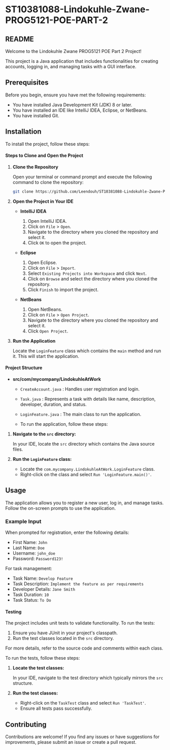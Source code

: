 # ST10381088-Lindokuhle-Zwane-PROG5121-POE-PART-2

## README

Welcome to the Lindokuhle Zwane PROG5121 POE Part 2 Project!

This project is a Java application that includes functionalities for creating accounts, logging in, and managing tasks with a GUI interface.

## Prerequisites

Before you begin, ensure you have met the following requirements:
- You have installed Java Development Kit (JDK) 8 or later.
- You have installed an IDE like IntelliJ IDEA, Eclipse, or NetBeans.
- You have installed Git.

## Installation

To install the project, follow these steps:

#### Steps to Clone and Open the Project

1. **Clone the Repository**

   Open your terminal or command prompt and execute the following command to clone the repository:

   ```bash
   git clone https://github.com/Leendouh/ST10381088-Lindokuhle-Zwane-PROG5121-POE-PART-2.git
   ```

2. **Open the Project in Your IDE**

   - **IntelliJ IDEA**
     1. Open IntelliJ IDEA.
     2. Click on `File` > `Open`.
     3. Navigate to the directory where you cloned the repository and select it.
     4. Click `OK` to open the project.

   - **Eclipse**
     1. Open Eclipse.
     2. Click on `File` > `Import`.
     3. Select `Existing Projects into Workspace` and click `Next`.
     4. Click on `Browse` and select the directory where you cloned the repository.
     5. Click `Finish` to import the project.

   - **NetBeans**
     1. Open NetBeans.
     2. Click on `File` > `Open Project`.
     3. Navigate to the directory where you cloned the repository and select it.
     4. Click `Open Project`.

3. **Run the Application**

   Locate the `LoginFeature` class which contains the `main` method and run it. This will start the application.

#### Project Structure

- **src/com/mycompany/LindokuhleAtWork**
  - `CreateAccount.java` : Handles user registration and login.
  - `Task.java` : Represents a task with details like name, description, developer, duration, and status.
  - `LoginFeature.java` : The main class to run the application.
 
  - To run the application, follow these steps:

1. **Navigate to the `src` directory:**

    In your IDE, locate the `src` directory which contains the Java source files.

2. **Run the `LoginFeature` class:**

    - Locate the `com.mycompany.LindokuhleAtWork.LoginFeature` class.
    - Right-click on the class and select `Run 'LoginFeature.main()'`.

## Usage

The application allows you to register a new user, log in, and manage tasks. Follow the on-screen prompts to use the application.

### Example Input

When prompted for registration, enter the following details:
- First Name: `John`
- Last Name: `Doe`
- Username: `john_doe`
- Password: `Password123!`

For task management:
- Task Name: `Develop Feature`
- Task Description: `Implement the feature as per requirements`
- Developer Details: `Jane Smith`
- Task Duration: `10`
- Task Status: `To Do`

#### Testing

The project includes unit tests to validate functionality. To run the tests:

1. Ensure you have JUnit in your project's classpath.
2. Run the test classes located in the `src` directory.

For more details, refer to the source code and comments within each class.

To run the tests, follow these steps:

1. **Locate the test classes:**

    In your IDE, navigate to the test directory which typically mirrors the `src` structure.

2. **Run the test classes:**

    - Right-click on the `TaskTest` class and select `Run 'TaskTest'`.
    - Ensure all tests pass successfully.

## Contributing

Contributions are welcome! If you find any issues or have suggestions for improvements, please submit an issue or create a pull request.
